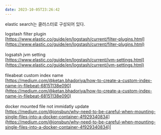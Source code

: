 ```yaml
---
date: 2023-10-05T23:26:42
---
```

elastic search는 클러스터로 구성되어 있다.

logstash filter plugin  <br>[https://www.elastic.co/guide/en/logstash/current/filter-plugins.html](https://www.elastic.co/guide/en/logstash/current/filter-plugins.html)<br><br>logsatsh jvm setting  <br>[https://www.elastic.co/guide/en/logstash/current/jvm-settings.html](https://www.elastic.co/guide/en/logstash/current/jvm-settings.html)<br><br>fileabeat custom index name  <br>[https://medium.com/@ketan.bhadoriya/how-to-create-a-custom-index-name-in-filebeat-68151138e090](https://medium.com/@ketan.bhadoriya/how-to-create-a-custom-index-name-in-filebeat-68151138e090)<br><br>docker mounted file not immidatly update  <br>[https://medium.com/@jonsbun/why-need-to-be-careful-when-mounting-single-files-into-a-docker-container-4f929340834](https://medium.com/@jonsbun/why-need-to-be-careful-when-mounting-single-files-into-a-docker-container-4f929340834)|